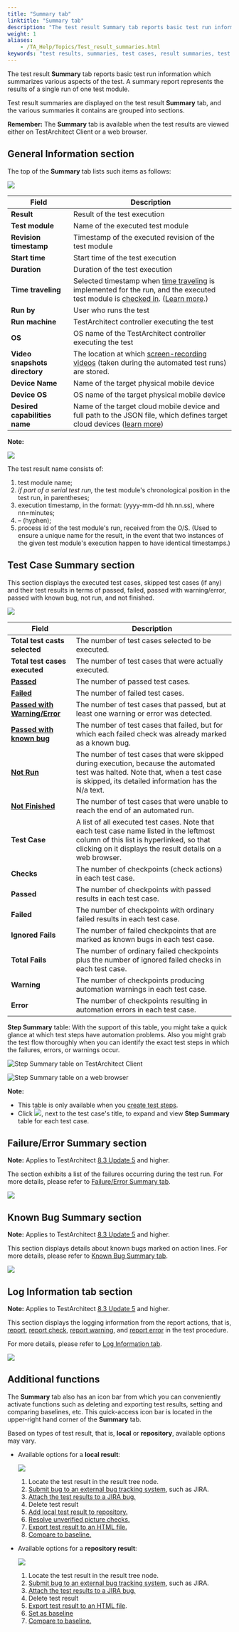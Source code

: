 ```yaml
--- 
title: "Summary tab"
linktitle: "Summary tab"
description: "The test result Summary tab reports basic test run information which summarizes various aspects of the test. A summary report represents the results of a single run of one test module."
weight: 1
aliases: 
    - /TA_Help/Topics/Test_result_summaries.html
keywords: "test results, summaries, test cases, result summaries, test results, baseline results, comparisons"
---
```


The test result **Summary** tab reports basic test run information which summarizes various aspects of the test. A summary report represents the results of a single run of one test module.

Test result summaries are displayed on the test result **Summary** tab, and the various summaries it contains are grouped into sections.

**Remember:** The **Summary** tab is available when the test results are viewed either on TestArchitect Client or a web browser.

## General Information section

The top of the **Summary** tab lists such items as follows:

![](/images/TA_Help/Images/Test_results_summaries_general_info.01.png)

|Field|Description|
|-----|-----------|
|**Result**|Result of the test execution|
|**Test module**|Name of the executed test module|
|**Revision timestamp**|Timestamp of the executed revision of the test module|
|**Start time**|Start time of the test execution|
|**Duration**|Duration of the test execution|
|**Time traveling**|Selected timestamp when [time traveling](/TA_Help/Topics/ug_time_traveling_execution.html) is implemented for the run, and the executed test module is [checked in](/TA_Help/Topics/Project_items_checkin.html). \([Learn more](/TA_Help/Topics/ug_time_traveling.html).\)|
|**Run by**|User who runs the test|
|**Run machine**|TestArchitect controller executing the test|
|**OS**|OS name of the TestArchitect controller executing the test|
|**Video snapshots directory**|The location at which [screen-recording videos](/TA_Help/Topics/ug_Screenshot_recording.html#section.Video_playback) \(taken during the automated test runs\) are stored.|
|**Device Name**|Name of the target physical mobile device|
|**Device OS**|OS name of the target physical mobile device|
|**Desired capabilities name**|Name of the target cloud mobile device and full path to the JSON file, which defines target cloud devices \([learn more](/TA_Automation/Topics/aut_app_cloud_testing_Appium_automation_json.html)\)|

**Note:**

![](/images/TA_Help/Images/Test_results_summaries_general_info.01a.png)

The test result name consists of:

1.  test module name;
2.  *if part of a serial test run,* the test module's chronological position in the test run, in parentheses;
3.  execution timestamp, in the format: \(yyyy-mm-dd hh.nn.ss\), where nn=minutes;
4.  – \(hyphen\);
5.  process id of the test module's run, received from the O/S. \(Used to ensure a unique name for the result, in the event that two instances of the given test module's execution happen to have identical timestamps.\)

## Test Case Summary section

This section displays the executed test cases, skipped test cases \(if any\) and their test results in terms of passed, failed, passed with warning/error, passed with known bug, not run, and not finished.

![](/images/TA_Help/Images/Test_results_summaries_TC_summary_XML.png)

|Field|Description|
|-----|-----------|
|**Total test casts selected**|The number of test cases selected to be executed.|
|**Total test cases executed**|The number of test cases that were actually executed.|
|[**Passed**](/TA_Help/Topics/ug_test_results_status.html)|The number of passed test cases.|
|[**Failed**](/TA_Help/Topics/ug_test_results_status.html)|The number of failed test cases.|
|[**Passed with Warning/Error**](/TA_Help/Topics/ug_test_results_status.html)|The number of test cases that passed, but at least one warning or error was detected.|
|[**Passed with known bug**](/TA_Help/Topics/ug_test_results_status.html)|The number of test cases that failed, but for which each failed check was already marked as a known bug.|
|[**Not Run**](/TA_Help/Topics/ug_test_results_status.html)|The number of test cases that were skipped during execution, because the automated test was halted. Note that, when a test case is skipped, its detailed information has the N/a text.|
|[**Not Finished**](/TA_Help/Topics/ug_test_results_status.html)|The number of test cases that were unable to reach the end of an automated run.|
|**Test Case**|A list of all executed test cases. Note that each test case name listed in the leftmost column of this list is hyperlinked, so that clicking on it displays the result details on a web browser.|
|**Checks**|The number of checkpoints \(check actions\) in each test case.|
|**Passed**|The number of checkpoints with passed results in each test case.|
|**Failed**|The number of checkpoints with ordinary failed results in each test case.|
|**Ignored Fails**|The number of failed checkpoints that are marked as known bugs in each test case.|
|**Total Fails**|The number of ordinary failed checkpoints plus the number of ignored failed checks in each test case.|
|**Warning**|The number of checkpoints producing automation warnings in each test case.|
|**Error**|The number of checkpoints resulting in automation errors in each test case.|

**Step Summary** table: With the support of this table, you might take a quick glance at which test steps have automation problems. Also you might grab the test flow thoroughly when you can identify the exact test steps in which the failures, errors, or warnings occur.

![](/images/TA_Help/Images/step_summary_table_tac.png "Step Summary table on TestArchitect Client")

![](/images/TA_Help/Images/step_summary_table_web.png "Step Summary table on a web browser")

**Note:**

-   This table is only available when you [create test steps](/TA_Help/Topics/Projects_and_tests_steps_creating.html).
-   Click ![](/images/TA_Help/Images/Test_results_expand_detail.png), next to the test case's title, to expand and view **Step Summary** table for each test case.

## Failure/Error Summary section

**Note:** Applies to TestArchitect [8.3 Update 5](/TA_ReleaseNotes/DITA_source/Whats_New_8.3_update_5.html) and higher.

The section exhibits a list of the failures occurring during the test run. For more details, please refer to [Failure/Error Summary tab](/TA_Help/Topics/ug_results_failure_error_summary.html).

![](/images/TA_Help/Images/Test_results_summary_failure_error_summary.png)

## Known Bug Summary section

**Note:** Applies to TestArchitect [8.3 Update 5](/TA_ReleaseNotes/DITA_source/Whats_New_8.3_update_5.html) and higher.

This section displays details about known bugs marked on action lines. For more details, please refer to [Known Bug Summary tab](/TA_Help/Topics/ug_results_known_bug_summary.html).

![](/images/TA_Help/Images/Test_results_summary_known_bug_summary.png)

## Log Information tab section

**Note:** Applies to TestArchitect [8.3 Update 5](/TA_ReleaseNotes/DITA_source/Whats_New_8.3_update_5.html) and higher.

This section displays the logging information from the report actions, that is, [report](/TA_Automation/Topics/bia_report.html), [report check](/TA_Automation/Topics/bia_report_check.html), [report warning](/TA_Automation/Topics/bia_report_warning.html), and [report error](/TA_Automation/Topics/bia_report_error.html) in the test procedure.

For more details, please refer to [Log Information tab](/TA_Help/Topics/ug_results_log_information.html).

![](/images/TA_Help/Images/Test_results_summary_log_info.png)

## Additional functions

The **Summary** tab also has an icon bar from which you can conveniently activate functions such as deleting and exporting test results, setting and comparing baselines, etc. This quick-access icon bar is located in the upper-right hand corner of the **Summary** tab.

Based on types of test result, that is, **local** or **repository**, available options may vary.

-   Available options for a **local result**:

    ![](/images/TA_Help/Images/Result_details_tab_main_panel_local_result_XML.png)

    1.  Locate the test result in the result tree node.
    2.  [Submit bug to an external bug tracking system](/TA_Help/Topics/JIRA_submitting_bug.html), such as JIRA.
    3.  [Attach the test results to a JIRA bug.](/TA_Help/Topics/Bug_working_attachments_test_results.html)
    4.  Delete test result
    5.  [Add local test result to repository.](/TA_Help/Topics/Test_result_viewing_storing.html#step_bvq_cjp_h4)
    6.  [Resolve unverified picture checks.](/TA_Help/Topics/ug_Resolving_unverfied_picture_checks.html)
    7.  [Export test result to an HTML file.](/TA_Help/Topics/Test_result_export_HTML.html#step_qld_qkp_h4)
    8.  [Compare to baseline.](/TA_Help/Topics/Test_result_compare_to_baseline_results.html#step_e3l_3jp_h4)
-   Available options for a **repository result**:

    ![](/images/TA_Help/Images/Result_details_tab_main_panel_repo_result_XML.png)

    1.  Locate the test result in the result tree node.
    2.  [Submit bug to an external bug tracking system](/TA_Help/Topics/JIRA_submitting_bug.html), such as JIRA.
    3.  [Attach the test results to a JIRA bug.](/TA_Help/Topics/Bug_working_attachments_test_results.html)
    4.  Delete test result
    5.  [Export test result to an HTML file](/TA_Help/Topics/ug_test_results_export_repository_results_HTML.html).
    6.  [Set as baseline](/TA_Help/Topics/Test_result_settting_baseline.html#step_an5_ljp_h4)
    7.  [Compare to baseline.](/TA_Help/Topics/Test_result_compare_to_baseline_results.html#step_e3l_3jp_h4)



